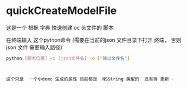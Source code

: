 # quickCreateModelFile
这是一个 根据 字典 快速创建 oc 头文件的 脚本  



在终端输入  这个python命令 (需要在当前的json 文件目录下打开 终端， 否则 json 文件 需要输入路径)

```bash
python [脚本位置] -i [json文件名] -o ["输出文件名"]



这个只是  一个小demo 生成的属性 目前都是  NSString 类型的  还有待 更新 - 